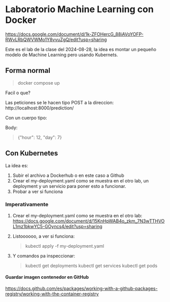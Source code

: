# Laboratorio Machine Learning con Docker

https://docs.google.com/document/d/1k-ZFOHercG_88iAVoYOFP-RWvLRbQWVWMo1Y8vvuZgQ/edit?usp=sharing

Este es el lab de la clase del 2024-08-28, la idea es montar un pequeño modelo de Machine Learning pero usando Kubernets.

## Forma normal

> docker compose up

Facil o que?

Las peticiones se le hacen tipo POST a la direccion:
http://localhost:8000/prediction/

Con un cuerpo tipo:

Body:

> {"hour": 12, "day": 7}

## Con Kubernetes

La idea es:

1. Subir el archivo a Dockerhub o en este caso a Github
2. Crear el my-deployment.yaml como se muestra en el otro lab, un deployment y un servicio para poner esto a funcionar.
3. Probar a ver si funciona

### Imperativamente

1. Crear el my-deployment.yaml como se muestra en el otro lab:
   https://docs.google.com/document/d/15KnHpWAB4o_zkm_7N3wTTHVOL1mz1bkwYC5-GOyncs4/edit?usp=sharing

2. Listoooooo, a ver si funciona:

   > kubectl apply -f my-deployment.yaml

3. Y comandos pa inspeccionar:
   > kubectl get deployments
   > kubectl get services
   > kubectl get pods

#### Guardar imagen contenedor en GitHub

https://docs.github.com/es/packages/working-with-a-github-packages-registry/working-with-the-container-registry
